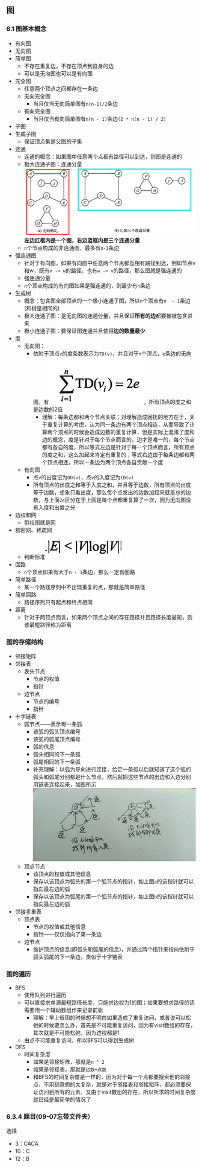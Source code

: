## 图

### 6.1 图基本概念

* 有向图
* 无向图
* 简单图
  * 不存在重复边，不存在顶点到自身的边
  * 可以是无向图也可以是有向图
* 完全图
  * 任意两个顶点之间都存在一条边
  * 无向完全图
    * 当且仅当无向简单图有`n(n-1)/2`条边
  * 有向完全图
    * 当且仅当有向简单图有`n(n - 1)`条边`(2 * n(n - 1) / 2)`
* 子图
* 生成子图
  * 保证顶点集是父图的子集
* 连通
  * 连通的概念：如果图中任意两个点都有路径可以到达，则图是连通的
  * 极大连通子图：连通分量![image.png](assets/image1.png)**左边红框内是一个图，右边蓝框内是三个连通分量**
  * `n`个节点构成的非连通图，最多有`n-1`条边
* 强连通图
  * 针对于有向图，如果有向图中任意两个节点都互相有路径到达，例如节点v和w，既有`v -> w`的路径，也有`w -> v`的路径，那么图就是强连通的
  * 强连通分量
  * `n`个顶点构成的有向图如果是强连通的，则最少有`n`条边
* 生成树
  * 概念：包含图全部顶点的一个极小连通子图，所以`n`个顶点有`n  - 1`条边(和树是相同的)
  * 极大连通子图：是无向图的连通分量，并且保证**所有的边**都要被被包含进来
  * 极小连通子图：要保证图连通并且使得**边的数量最少**
* 度
  * 无向图：
    * 依附于顶点`v`的度条数表示为`TD(v)`，并且对于`n`个顶点，`e`条边的无向图，有![image.png](assets/image2.png)，所有顶点的度之和是边数的2倍
      * 理解：每条边都和两个节点关联；对理解造成困扰的地方在于，关于重复计算的考虑，认为同一条边有两个顶点相连，从而导致了计算两个顶点的时候会造成边数的重复计算，但是实际上混淆了度和边的概念，度是针对于每个节点而言的，边才是唯一的，每个节点都有各自的度，所以等式左边是针对于每一个顶点而言，所有顶点的度之和，这么加起来肯定有重复的；等式右边由于每条边都和两个顶点相连，所以一条边为两个顶点各自贡献一个度
  * 有向图
    * 点`v`的出度记为`OD(v)`，点`v`的入度记为`ID(v)`
    * 所有顶点的出度之和等于入度之和，并且等于边数，所有顶点的出度等于边数，想象只看出度，那么每个点发出的边数加起来就是总的边数，与上面`2e`区分在于上面是每个点都重复算了一次，因为无向图没有入度和出度之分
* 边权和网
  * 带权图就是网
* 稠密网、稀疏网
  * 判断标准![image.png](assets/image3.png)
* 回路
  * `n`个顶点如果有大于`n - 1`条边，那么一定有回路
* 简单路径
  * 某一个路径序列中不出现重复的点，那就是简单路径
* 简单回路
  * 路径序列只有起点和终点相同
* 距离
  * 针对于两顶点而言，如果两个顶点之间的存在路径并且路径长度最短，则该最短路径称为距离

### 图的存储结构

* 邻接矩阵
* 邻接表
  * 表头节点
    * 节点的权值
    * 指针
  * 边节点
    * 节点的编号
    * 指针
* 十字链表
  * 弧节点——表示每一条弧
    * 该弧的弧头顶点编号
    * 该弧的弧尾顶点编号
    * 弧的信息
    * 弧头相同的下一条弧
    * 弧尾相同的下一条弧
    * 补充理解：以弧为导向进行连接，给定一条弧以后就知道了这个弧的弧头和弧尾分别都是什么节点，然后就把这些节点的出边和入边分别用链表连接起来，如图所示![1693874264278.jpg](assets/image4.jpg)
  * 顶点节点
    * 该顶点的权值或其他信息
    * 保存以该顶点为弧头的第一个弧节点的指针，如上图`a`的该指针就可以指向最左边的弧
    * 保存以该顶点为弧尾的第一个弧节点的指针，如上图`b`的该指针就可以指向最左边的弧
* 邻接多重表
  * 顶点表
    * 节点的权值或其他信息
    * 指针——仅仅指向了第一条边
  * 边节点
    * 维护顶点的信息(即弧头和弧尾的信息)，并通过两个指针来指向依附于弧头弧尾的下一条边，类似于十字链表

### 图的遍历

* BFS
  * 使用队列进行遍历
  * 可以直接求单源最短路径长度，只能求边权为1的图；如果要想求路径的话需要用一个辅助数组作来记录前驱
    * 理解：早上很困的时候想不明白如果造成了重复访问，或者说可以松弛的时候要怎么办，首先是不可能重复访问，因为有visit数组的存在，其次就是不可能松弛，因为边权都是1
  * 由点不可能重复访问，所以BFS可以得到生成树
* DFS
  * 时间复杂度
    * 如果是邻接矩阵，那就是`n ^ 2`
    * 如果是邻接表，那就是`边数+点数`
    * 和BFS的时间复杂度是一样的，因为对于每一个点都要搜索他的邻接点，不用刻意想的太复杂，就是对于邻接表和邻接矩阵，都必须要保证访问到所有的元素，又由于visit数组的存在，所以所求的时间复杂度就已经是最简单的情况了

### 6.3.4 题目(09-07忘带文件夹）

选择

* 3：CACA
* 10：C
* 12：B

